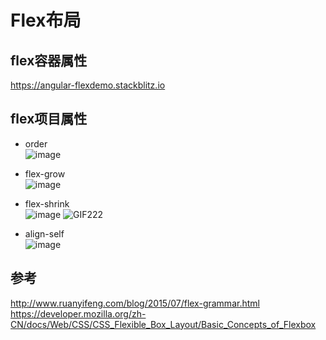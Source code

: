Flex布局
==

## flex容器属性
https://angular-flexdemo.stackblitz.io

## flex项目属性

- order  
![image](https://user-images.githubusercontent.com/16630659/58795212-ae273980-862c-11e9-9b39-ff3e0c113455.png)

- flex-grow  
![image](https://user-images.githubusercontent.com/16630659/58795231-b54e4780-862c-11e9-8b2b-e875db181335.png)

- flex-shrink  
![image](https://user-images.githubusercontent.com/16630659/58796245-5b9b4c80-862f-11e9-89de-e72c8e324551.png) 
![GIF222](https://user-images.githubusercontent.com/16630659/58796226-4e7e5d80-862f-11e9-91a9-bd782c6f39db.gif) 

- align-self  
![image](https://user-images.githubusercontent.com/16630659/58796294-7e2d6580-862f-11e9-92bc-838ec72b0792.png)

## 参考
http://www.ruanyifeng.com/blog/2015/07/flex-grammar.html
https://developer.mozilla.org/zh-CN/docs/Web/CSS/CSS_Flexible_Box_Layout/Basic_Concepts_of_Flexbox 
